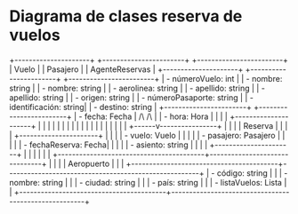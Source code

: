# Diagrama de clases reserva de vuelos

+---------------------+          +-----------------------+          +------------------------+
|       Vuelo         |          |       Pasajero        |          |       AgenteReservas   |
+---------------------+          +-----------------------+          +------------------------+
| - númeroVuelo: int  |          | - nombre: string      |          | - nombre: string        |
| - aerolinea: string |          | - apellido: string    |          | - apellido: string      |
| - origen: string    |          | - númeroPasaporte: string |       | - identificación: string|
| - destino: string   |          +-----------------------+          +------------------------+
| - fecha: Fecha      |                  /\                              /\                      |
| - hora: Hora        |                  |                               |                       |
+---------------------+                  |                               |                       |
       |                                 |                               |                       |
       |                                 |                               |                       |
       |                                 |                               |                       |
       |                                 |                               |                       |
+------v----------------+                 |                               |                       |
|      Reserva         |                 |                               |                       |
+----------------------+                 |                               |                       |
| - vuelo: Vuelo       |                 |                               |                       |
| - pasajero: Pasajero |                 |                               |                       |
| - fechaReserva: Fecha|                 |                               |                       |
| - asiento: string    |                 |                               |                       |
+----------------------+                 |                               |                       |
                                          |                               |                       |
+-----------------------------------------+-------------------------------+                       |
|                                                                                                    |
|                                           Aeropuerto                                               |
|                                                                                                    |
+-----------------------------------------+------------------------------------------------------+
| - código: string                        |                                                       |
| - nombre: string                        |                                                       |
| - ciudad: string                        |                                                       |
| - país: string                          |                                                       |
| - listaVuelos: Lista<Vuelo>             |                                                       |
+-----------------------------------------+------------------------------------------------------+
